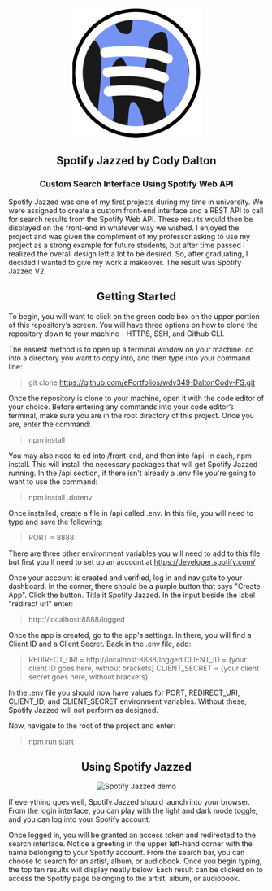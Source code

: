 <p align="center">
  <img src="front-end/src/components/images/Icon.png" alt="Spotify Jazzed"/>
</p>

<h2 align="center">Spotify Jazzed by Cody Dalton</h2> 

<h3 align="center">Custom Search Interface Using Spotify Web API</h2>

Spotify Jazzed was one of my first projects during my time in university. We were assigned to create a custom front-end interface and a REST API to call for search results from the Spotify Web API. These results would then be displayed on the front-end in whatever way we wished. I enjoyed the project and was given the compliment of my professor asking to use my project as a strong example for future students, but after time passed I realized the overall design left a lot to be desired. So, after graduating, I decided I wanted to give my work a makeover. The result was Spotify Jazzed V2. 

<h2 align="center">Getting Started</h2>

To begin, you will want to click on the green code box on the upper portion of this repository’s screen. You will have three options on how to clone the repository down to your machine - HTTPS, SSH, and Github CLI. 

The easiest method is to open up a terminal window on your machine. cd into a directory you want to copy into, and then type into your command line:

> git clone https://github.com/ePortfolios/wdv349-DaltonCody-FS.git

Once the repository is clone to your machine, open it with the code editor of your choice. Before entering any commands into your code editor’s terminal, make sure you are in the root directory of this project. Once you are, enter the command:

> npm install

You may also need to cd into /front-end, and then into /api. In each, npm install. This will install the necessary packages that will get Spotify Jazzed running. In the /api section, if there isn't already a .env file you're going to want to use the command:

> npm install .dotenv

Once installed, create a file in /api called .env. In this file, you will need to type and save the following:

> PORT = 8888

There are three other environment variables you will need to add to this file, but first you'll need to set up an account at https://developer.spotify.com/

Once your account is created and verified, log in and navigate to your dashboard. In the corner, there should be a purple button that says "Create App". Click the button. Title it Spotify Jazzed.
In the input beside the label "redirect url" enter:

> http://localhost:8888/logged

Once the app is created, go to the app's settings. In there, you will find a Client ID and a Client Secret. Back in the .env file, add:

> REDIRECT_URI = http://localhost:8888/logged
> CLIENT_ID = {your client ID goes here, without brackets}
> CLIENT_SECRET = {your client secret goes here, without brackets}

In the .env file you should now have values for PORT, REDIRECT_URI, CLIENT_ID, and CLIENT_SECRET environment variables. Without these, Spotify Jazzed will not perform as designed.

Now, navigate to the root of the project and enter: 

> npm run start

<h2 align="center">Using Spotify Jazzed</h2>

<p align="center">
   <img src="front-end/src/components/images/new_SpotifyJazzed.gif" alt="Spotify Jazzed demo" />
</p>

If everything goes well, Spotify Jazzed should launch into your browser. From the login interface, you can play with the light and dark mode toggle, and you can log into your Spotify account.

Once logged in, you will be granted an access token and redirected to the search interface. Notice a greeting in the upper left-hand corner with the name belonging to your Spotify account. From the search bar, you can choose to search for an artist, album, or audiobook. Once you begin typing, the top ten results will display neatly below. Each result can be clicked on to access the Spotify page belonging to the artist, album, or audiobook.
